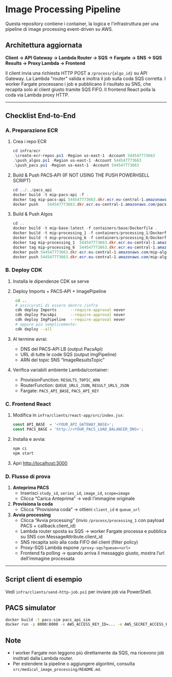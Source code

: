 # Image Processing Pipeline

Questa repository contiene i container, la logica e l'infrastruttura per una pipeline di image processing event-driven su AWS.

## Architettura aggiornata

**Client → API Gateway → Lambda Router → SQS → Fargate → SNS → SQS Results → Proxy Lambda → Frontend**

Il client invia una richiesta HTTP POST a `/process/{algo_id}` su API Gateway. La Lambda "router" valida e inoltra il job sulla coda SQS corretta. I worker Fargate processano i job e pubblicano il risultato su SNS, che recapita solo al client giusto tramite SQS FIFO. Il frontend React polla la coda via Lambda proxy HTTP.

---

## Checklist End-to-End

### A. Preparazione ECR

1. Crea i repo ECR
   ```powershell
   cd infra/ecr
   .\create-ecr-repos.ps1 -Region us-east-1 -Account 544547773663
   .\push_algos.ps1 -Region us-east-1 -Account 544547773663
   .\push_pacs.ps1 -Region us-east-1 -Account 544547773663
   ```
1. Build & Push PACS‑API (IF NOT USING THE PUSH POWERHSELL SCRIPT)
   ```powershell
   cd ../../pacs_api
   docker build -t mip-pacs-api -f .
   docker tag mip-pacs-api 544547773663.dkr.ecr.eu-central-1.amazonaws.com/pacs-ecr:latest
   docker push    544547773663.dkr.ecr.eu-central-1.amazonaws.com/pacs-ecr:latest
   ```
3. Build & Push Algos
   ```powershell
   cd ..
   docker build -t mip-base:latest -f containers/base/Dockerfile .
   docker build -t mip-processing_1 -f containers/processing_1/Dockerfile .
   docker build -t mip-processing_6 -f containers/processing_6/Dockerfile .
   docker tag mip-processing_1  544547773663.dkr.ecr.eu-central-1.amazonaws.com/mip-algos:processing_1
   docker tag mip-processing_6  544547773663.dkr.ecr.eu-central-1.amazonaws.com/mip-algos:processing_6
   docker push 544547773663.dkr.ecr.eu-central-1.amazonaws.com/mip-algos:processing_1
   docker push 544547773663.dkr.ecr.eu-central-1.amazonaws.com/mip-algos:processing_6
   ```

### B. Deploy CDK

1. Installa le dipendenze CDK se serve
2. Deploy Imports + PACS‑API + ImagePipeline
   ```bash
    cd ..
    # assicurati di essere dentro /infra
    cdk deploy Imports      --require-approval never
    cdk deploy PacsApi      --require-approval never
    cdk deploy ImgPipeline  --require-approval never
    # oppure più semplicemente:
    cdk deploy --all
   ```
3. Al termine avrai:
   - DNS del PACS‑API LB (output PacsApi)
   - URL di tutte le code SQS (output ImgPipeline)
   - ARN del topic SNS “ImageResultsTopic”

4. Verifica variabili ambiente Lambda/container:
   - ProvisionFunction: `RESULTS_TOPIC_ARN`
   - RouterFunction: `QUEUE_URLS_JSON`, `RESULT_URLS_JSON`
   - Fargate: `PACS_API_BASE`, `PACS_API_KEY`

### C. Frontend React

1. Modifica in `infra/clients/react-app/src/index.jsx`:
   ```js
   const API_BASE  = '<YOUR_API_GATEWAY_BASE>';
   const PACS_BASE = 'http://<YOUR_PACS_LOAD_BALANCER_DNS>';
   ```
2. Installa e avvia:
   ```bash
   npm ci
   npm start
   ```
3. Apri [http://localhost:3000](http://localhost:3000)

### D. Flusso di prova

1. **Anteprima PACS**
   - Inserisci `study_id`, `series_id`, `image_id`, `scope=image`
   - Clicca “Carica Anteprima” → vedi l’immagine originale
2. **Provisiona la coda**
   - Clicca “Provisiona coda” → ottieni `client_id` e `queue_url`
3. **Avvia processing**
   - Clicca “Avvia processing” (invio `/process/processing_1` con payload PACS + callback.client_id)
   - Lambda router sposta su SQS → worker Fargate processa e pubblica su SNS con MessageAttribute.client_id
   - SNS recapita solo alla coda FIFO del client (filter policy)
   - Proxy-SQS Lambda espone `/proxy-sqs?queue=<url>`
   - Frontend fa polling → quando arriva il messaggio giusto, mostra l’url dell’immagine processata

---

## Script client di esempio

Vedi `infra/clients/send-http-job.ps1` per inviare job via PowerShell.

## PACS simulator

```bash
docker build -t pacs-sim pacs_api_sim
docker run -p 8000:8000 -e AWS_ACCESS_KEY_ID=... -e AWS_SECRET_ACCESS_KEY=... pacs-sim
```

## Note
- I worker Fargate non leggono più direttamente da SQS, ma ricevono job inoltrati dalla Lambda router.
- Per estendere la pipeline o aggiungere algoritmi, consulta `src/medical_image_processing/README.md`.
